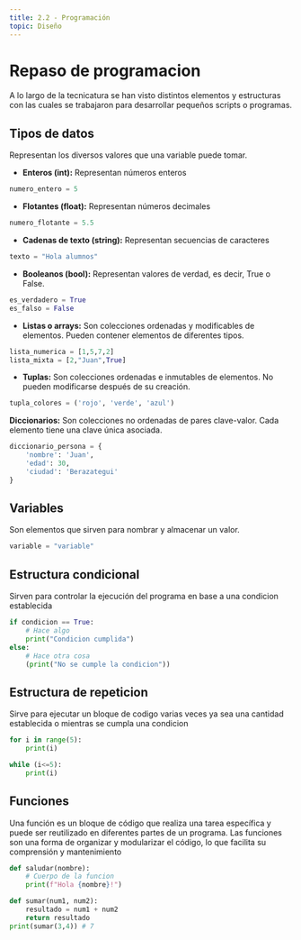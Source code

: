 ```yaml
---
title: 2.2 - Programación
topic: Diseño
---
```

# Repaso de programacion

A lo largo de la tecnicatura se han visto distintos elementos y estructuras con las cuales se trabajaron para desarrollar pequeños scripts o programas.

## Tipos de datos

Representan los diversos valores que una variable puede tomar. 

- **Enteros (int):** Representan números enteros
```py
numero_entero = 5
```
- **Flotantes (float):** Representan números decimales
```py
numero_flotante = 5.5
```
- **Cadenas de texto (string):** Representan secuencias de caracteres
```py
texto = "Hola alumnos"
```
- **Booleanos (bool):** Representan valores de verdad, es decir, True o False.
```py
es_verdadero = True
es_falso = False
```
- **Listas o arrays:** Son colecciones ordenadas y modificables de elementos. Pueden contener elementos de diferentes tipos.
```py
lista_numerica = [1,5,7,2]
lista_mixta = [2,"Juan",True]
```
- **Tuplas:** Son colecciones ordenadas e inmutables de elementos. No pueden modificarse después de su creación.
```py
tupla_colores = ('rojo', 'verde', 'azul')
```
**Diccionarios:** Son colecciones no ordenadas de pares clave-valor. Cada elemento tiene una clave única asociada.
```py
diccionario_persona = {
    'nombre': 'Juan', 
    'edad': 30, 
    'ciudad': 'Berazategui'
}
```

## Variables

Son elementos que sirven para nombrar y almacenar un valor.

```py
variable = "variable"
```

## Estructura condicional

Sirven para controlar la ejecución del programa en base a una condicion establecida

```py
if condicion == True:
    # Hace algo
    print("Condicion cumplida")
else:
    # Hace otra cosa
    (print("No se cumple la condicion"))
```

## Estructura de repeticion

Sirve para ejecutar un bloque de codigo varias veces ya sea una cantidad establecida o mientras se cumpla una condicion

```py
for i in range(5):
    print(i)

while (i<=5):
    print(i)
```

## Funciones

Una función es un bloque de código que realiza una tarea específica y puede ser reutilizado en diferentes partes de un programa. Las funciones son una forma de organizar y modularizar el código, lo que facilita su comprensión y mantenimiento

```py
def saludar(nombre):
    # Cuerpo de la funcion
    print(f"Hola {nombre}!")

def sumar(num1, num2):
    resultado = num1 + num2
    return resultado
print(sumar(3,4)) # 7
```